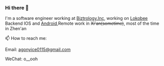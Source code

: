 ### Hi there 👋

I'm a software engineer working at [Biztrology.Inc](https://biz.lokobee.com/), working on [Lokobee](https://lokobee.com/) Backend IOS and [Android](https://play.google.com/store/apps/details?id=com.lokobee.biz.lokobee_ops),Remote work in ~~Xi'an(sometime)~~, most of the time in Zhen'an

📫  How to reach me: 
   
   Email: agonyice0115@gmail.com
   
   WeChat: o__ooh
<!--
**rongliangduan/rongliangduan** is a ✨ _special_ ✨ repository because its `README.md` (this file) appears on your GitHub profile.

Here are some ideas to get you started:

- 🔭 I’m currently working on ...
- 🌱 I’m currently learning ...
- 👯 I’m looking to collaborate on ...
- 🤔 I’m looking for help with ...
- 💬 Ask me about ...

- 😄 Pronouns: ...
- ⚡ Fun fact: ...
-->
